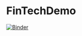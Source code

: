 # FinTechDemo

[![Binder](https://mybinder.org/badge_logo.svg)](https://mybinder.org/v2/gh/lpugachev/FinTechDemo/HEAD)
